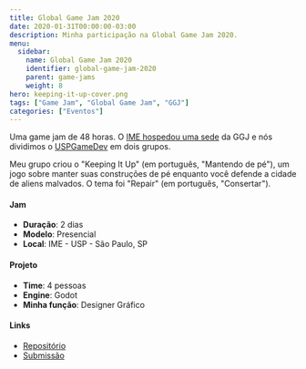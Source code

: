 ```yaml
---
title: Global Game Jam 2020
date: 2020-01-31T00:00:00-03:00
description: Minha participação na Global Game Jam 2020.
menu:
  sidebar:
    name: Global Game Jam 2020
    identifier: global-game-jam-2020
    parent: game-jams
    weight: 8
hero: keeping-it-up-cover.png
tags: ["Game Jam", "Global Game Jam", "GGJ"]
categories: ["Eventos"]
---
```


Uma game jam de 48 horas. O [IME hospedou uma sede](https://globalgamejam.org/2020/jam-sites/usp-ggj) da GGJ e nós dividimos o [USPGameDev](https://uspgamedev.org/) em dois grupos.

Meu grupo criou o "Keeping It Up" (em português, "Mantendo de pé"), um jogo sobre manter suas construções de pé enquanto você defende a cidade de aliens malvados. O tema foi "Repair" (em português, "Consertar").

#### Jam
* **Duração**: 2 dias
* **Modelo**: Presencial
* **Local**: IME - USP - São Paulo, SP

#### Projeto
* **Time**: 4 pessoas
* **Engine**: Godot
* **Minha função**: Designer Gráfico

#### Links
* [Repositório](https://github.com/MLaurentys/GGJ2020)
* [Submissão](https://globalgamejam.org/2020/games/keeping-it-8)